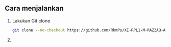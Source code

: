 ## Cara menjalankan

1. Lakukan Git clone
   ```bash
   git clone --no-checkout https://github.com/RkmPs/XI-RPL1-M-RAZZAQ-ATHALLAH-KMP
   ```
2. 
